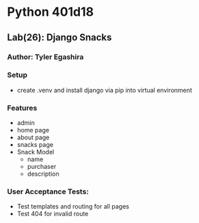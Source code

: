 # Python 401d18

## Lab(26): Django Snacks

### Author: Tyler Egashira

### Setup

* create .venv and install django via pip into virtual environment

### Features

  * admin
  * home page
  * about page
  * snacks page
  * Snack Model
    * name
    * purchaser
    * description

### User Acceptance Tests:

* Test templates and routing for all pages
* Test 404 for invalid route
